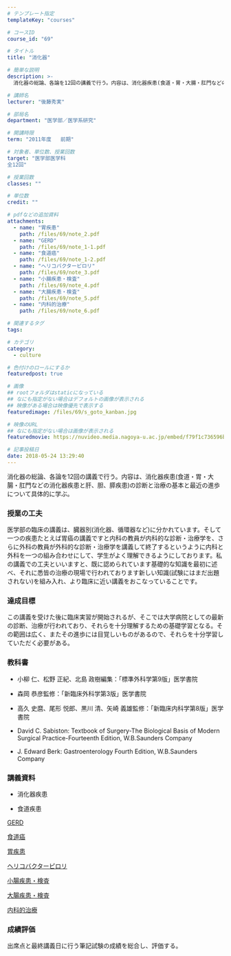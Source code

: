 ```yaml
---
# テンプレート指定
templateKey: "courses"

# コースID
course_id: "69"

# タイトル
title: "消化器"

# 簡単な説明
description: >-
  消化器の総論、各論を12回の講義で行う。内容は、消化器疾患(食道・胃・大腸・肛門などの消化器疾患と肝、胆、膵疾患)の診断と治療の基本と最近の進歩について具体的に学ぶ。...

# 講師名
lecturer: "後藤秀実"

# 部局名
department: "医学部／医学系研究"

# 開講時限
term: "2011年度	前期"

# 対象者、単位数、授業回数
target: "医学部医学科
全12回"

# 授業回数
classes: ""

# 単位数
credit: ""

# pdfなどの追加資料
attachments: 
  - name: "胃疾患" 
    path: /files/69/note_2.pdf
  - name: "GERD" 
    path: /files/69/note_1-1.pdf
  - name: "食道癌" 
    path: /files/69/note_1-2.pdf
  - name: "ヘリコバクターピロリ" 
    path: /files/69/note_3.pdf
  - name: "小腸疾患・検査" 
    path: /files/69/note_4.pdf
  - name: "大腸疾患・検査" 
    path: /files/69/note_5.pdf
  - name: "内科的治療" 
    path: /files/69/note_6.pdf

# 関連するタグ
tags:

# カテゴリ
category:
  - culture

# 色付けのロールにするか
featuredpost: true

# 画像
## rootフォルダはstaticになっている
## なにも指定がない場合はデフォルトの画像が表示される
## 映像がある場合は映像優先で表示する
featuredimage: /files/69/s_goto_kanban.jpg

# 映像のURL
## なにも指定がない場合は画像が表示される
featuredmovie: https://nuvideo.media.nagoya-u.ac.jp/embed/f79f1c736596b73c4a88c38fb22f60a65d0df21f

# 記事投稿日
date: 2018-05-24 13:29:40
---
```


消化器の総論、各論を12回の講義で行う。内容は、消化器疾患(食道・胃・大腸・肛門などの消化器疾患と肝、胆、膵疾患)の診断と治療の基本と最近の進歩について具体的に学ぶ。

### 授業の工夫


医学部の臨床の講義は、臓器別(消化器、循環器など)に分かれています。そして一つの疾患たとえば胃癌の講義ですと内科の教員が内科的な診断・治療学を、さらに外科の教員が外科的な診断・治療学を講義して終了するというように内科と外科を一つの組み合わせにして、学生がよく理解できるようにしております。私の講義での工夫といいますと、既に認められています基礎的な知識を最初に述べ、それに悉皆の治療の現場で行われております新しい知識(試験にはまだ出題されない)を組み入れ、より臨床に近い講義をおこなっていることです。


### 達成目標


この講義を受けた後に臨床実習が開始されるが、そこでは大学病院としての最新の診断、治療が行われており、それらを十分理解するための基礎学習となる。その範囲は広く、またその進歩には目覚しいものがあるので、それらを十分学習していただく必要がある。


### 教科書



* 小柳 仁、松野 正紀、北島 政樹編集：「標準外科学第9版」医学書院

* 森岡 恭彦監修：「新臨床外科学第3版」医学書院

* 高久 史麿、尾形 悦郎、黒川 清、矢崎 義雄監修：「新臨床内科学第8版」医学書院

* David C. Sabiston: Textbook of Surgery-The Biological Basis of Modern Surgical Practice-Fourteenth Edition, W.B.Saunders Company

* J. Edward Berk: Gastroenterology Fourth Edition, W.B.Saunders Company


### 講義資料



* 消化器疾患

* 食道疾患







[GERD](/files/69/note_1-1.pdf) 







[食道癌](/files/69/note_1-2.pdf) 







[胃疾患](/files/69/note_2.pdf) 







[ヘリコバクターピロリ](/files/69/note_3.pdf) 







[小腸疾患・検査](/files/69/note_4.pdf) 







[大腸疾患・検査](/files/69/note_5.pdf) 







[内科的治療](/files/69/note_6.pdf) 


### 成績評価


出席点と最終講義日に行う筆記試験の成績を総合し、評価する。
